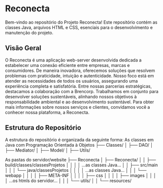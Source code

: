 # Reconecta

Bem-vindo ao repositório do Projeto Reconecta! Este repositório contém as classes Java, arquivos HTML e CSS, esenciais para o desenvolvimento e manutenção do projeto.

## Visão Geral

O Reconecta é uma aplicação web-server desenvolvida dedicada a estabelecer uma conexão eficiente entre empresas, marcas e consumidores. De maneira inovadora, oferecemos soluções que resolvem problemas com praticidade, intuição e autenticidade. Nosso foco está em atender as necessidades de todos os usuários, assegurando uma experiência completa e satisfatória. Entre nossas parcerias estratégicas, destacamos a colaboração com a Brencorp. Trabalhamos em conjunto para desenvolver soluções sustentáveis, alinhando nossos objetivos à responsabilidade ambiental e ao desenvolvimento sustentável. Para obter mais informações sobre nossos serviços e clientes, convidamos você a conhecer nossa plataforma, a Reconecta.

## Estrutura do Repositório

A estrutura do repositório é organizada da seguinte forma:
As classes em Java com Programação Orientada à Objetos
├── Classes/
│ ├── DAO/
│ ├── Mediator/
│ ├── Model/
│ ├── Utils/

As pastas do servidor/website
├── Reconecta
│ ├── Reconecta/
│ │ ├── build/classes/classesProjetos
│ │ │ │ ...as classes Java...
│ │ ├── src/main
│ │ │ └── java/classesProjetos
│ │ │ │ ...as classes Java...
│ │ │ └── webapp
│ │ │ │ ├── META-INF
│ │ │ │ ├── css
│ │ │ │ ├── images
│ │ │ │ ...os htmls do servidor...
│ │ │ └── utils/
│ │ └── resources/
